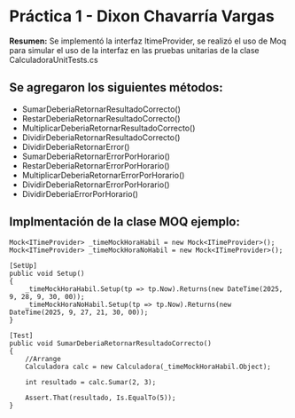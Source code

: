 # Práctica 1 - Dixon Chavarría Vargas
**Resumen:** Se implementó la interfaz ItimeProvider, se realizó el uso de Moq para simular el uso de la interfaz en las pruebas unitarias de la clase CalculadoraUnitTests.cs

## Se agregaron los siguientes métodos:

- SumarDeberiaRetornarResultadoCorrecto()
- RestarDeberiaRetornarResultadoCorrecto()
- MultiplicarDeberiaRetornarResultadoCorrecto()
- DividirDeberiaRetornarResultadoCorrecto()
- DividirDeberiaRetornarError()
- SumarDeberiaRetornarErrorPorHorario()
- RestarDeberiaRetornarErrorPorHorario()
- MultiplicarDeberiaRetornarErrorPorHorario()
- DividirDeberiaRetornarErrorPorHorario()
- DividirDeberiaErrorPorHorario()

## Implmentación de la clase MOQ ejemplo:

```
Mock<ITimeProvider> _timeMockHoraHabil = new Mock<ITimeProvider>();
Mock<ITimeProvider> _timeMockHoraNoHabil = new Mock<ITimeProvider>();

[SetUp]
public void Setup()
{
    _timeMockHoraHabil.Setup(tp => tp.Now).Returns(new DateTime(2025, 9, 28, 9, 30, 00));
    _timeMockHoraNoHabil.Setup(tp => tp.Now).Returns(new DateTime(2025, 9, 27, 21, 30, 00));
}

[Test]
public void SumarDeberiaRetornarResultadoCorrecto()
{
    //Arrange
    Calculadora calc = new Calculadora(_timeMockHoraHabil.Object);

    int resultado = calc.Sumar(2, 3);

    Assert.That(resultado, Is.EqualTo(5));
}
```
